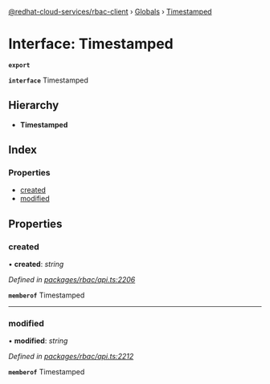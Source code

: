 [@redhat-cloud-services/rbac-client](../README.md) › [Globals](../globals.md) › [Timestamped](timestamped.md)

# Interface: Timestamped

**`export`** 

**`interface`** Timestamped

## Hierarchy

* **Timestamped**

## Index

### Properties

* [created](timestamped.md#created)
* [modified](timestamped.md#modified)

## Properties

###  created

• **created**: *string*

*Defined in [packages/rbac/api.ts:2206](https://github.com/RedHatInsights/javascript-clients/blob/master/packages/rbac/api.ts#L2206)*

**`memberof`** Timestamped

___

###  modified

• **modified**: *string*

*Defined in [packages/rbac/api.ts:2212](https://github.com/RedHatInsights/javascript-clients/blob/master/packages/rbac/api.ts#L2212)*

**`memberof`** Timestamped
